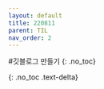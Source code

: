 ```yaml
---
layout: default
title: 220811
parent: TIL
nav_order: 2
---
```

#깃블로그 만들기
{: .no_toc}

{: .no_toc .text-delta}

